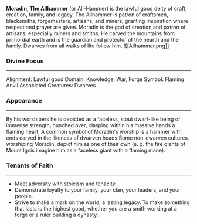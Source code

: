 **Moradin, The Allhammer** (or All-Hammer) is the lawful good deity of craft, creation, family, and legacy. The Allhammer is patron of craftsmen, blacksmiths, forgemasters, artisans, and miners, granting inspiration where respect and prayer are given. Moradin is the god of creation and patron of artisans, especially miners and smiths. He carved the mountains from primordial earth and is the guardian and protector of the hearth and the family. Dwarves from all walks of life follow him. 
![[Allhammer.png]]
### Divine Focus
---
Alignment: Lawful good
Domain: Knowledge, War, Forge
Symbol: Flaming Anvil
Associated Creatures: Dwarves
### Appearance
------
By his worshipers he is depicted as a faceless, stout dwarf-like being of immense strength, hunched over, clasping within his massive hands a flaming heart. A common symbol of Moradin's worship is a hammer with ends carved in the likeness of dwarven heads  Some non-dwarven cultures, worshiping Moradin, depict him as one of their own (e. g. the fire giants of Mount Ignis imagine him as a faceless giant with a flaming mane).
### Tenants of Faith
---
- Meet adversity with stoicism and tenacity.
- Demonstrate loyalty to your family, your clan, your leaders, and your people.
- Strive to make a mark on the world, a lasting legacy. To make something that lasts is the highest good, whether you are a smith working at a forge or a ruler building a dynasty.